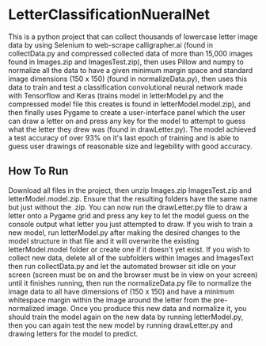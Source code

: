 # LetterClassificationNueralNet

This is a python project that can collect thousands of lowercase letter image data by using Selenium to web-scrape calligrapher.ai (found in collectData.py and compressed collected data of more than 15,000 images found in Images.zip and ImagesTest.zip), then uses Pillow and numpy to normalize all the data to have a given minimum margin space and standard image dimensions (150 x 150) (found in normalizeData.py), then uses this data to train and test a classification convolutional neural network made with Tensorflow and Keras (trains model in letterModel.py and the compressed model file this creates is found in letterModel.model.zip), and then finally uses Pygame to create a user-interface panel which the user can draw a letter on and press any key for the model to attempt to guess what the letter they drew was (found in drawLetter.py). The model achieved a test accuracy of over 93% on it's last epoch of training and is able to guess user drawings of reasonable size and legebility with good accuracy. 


## How To Run ##

Download all files in the project, then unzip Images.zip ImagesTest.zip and letterModel.model.zip. Ensure that the resulting folders have the same name but just without the .zip. 
You can now run the drawLetter.py file to draw a letter onto a Pygame grid and press any key to let the model guess on the console output what letter you just attempted to draw. 
If you wish to train a new model, run letterModel.py after making the desired changes to the model structure in that file and it will overwrite the existing letterModel.model folder or create one if it doesn't yet exist. 
If you wish to collect new data, delete all of the subfolders within Images and ImagesText then run collectData.py and let the automated browser sit idle on your screen (screen must be on and the browser must be in view on your screen) until it finishes running, then run the normalizeData.py file to normalize the image data to all have dimensions of (150 x 150) and have a minimum whitespace margin within the image around the letter from the pre-normalized image. Once you produce this new data and normalize it, you should train the model again on the new data by running letterModel.py, then you can again test the new model by running drawLetter.py and drawing letters for the model to predict. 
